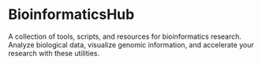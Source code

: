 # BioinformaticsHub
A collection of tools, scripts, and resources for bioinformatics research. Analyze biological data, visualize genomic information, and accelerate your research with these utilities.
